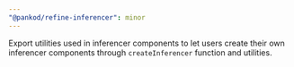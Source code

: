 ```yaml
---
"@pankod/refine-inferencer": minor
---
```


Export utilities used in inferencer components to let users create their own inferencer components through `createInferencer` function and utilities.
